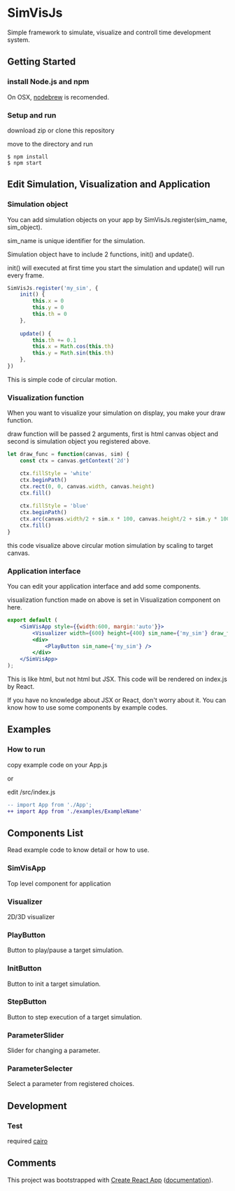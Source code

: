 # SimVisJs

Simple framework to simulate, visualize and controll time development system.

## Getting Started

### install Node.js and npm

On OSX, [nodebrew](https://github.com/hokaccha/nodebrew) is recomended.

### Setup and run

download zip or clone this repository

move to the directory and run

```shell-session
$ npm install
$ npm start
```

## Edit Simulation, Visualization and Application

### Simulation object

You can add simulation objects on your app by SimVisJs.register(sim_name, sim_object).

sim_name is unique identifier for the simulation.

Simulation object have to include 2 functions, init() and update().

init() will executed at first time you start the simulation and update() will run every frame.

```js
SimVisJs.register('my_sim', {
    init() {
        this.x = 0
        this.y = 0
        this.th = 0
    },
    
    update() {
        this.th += 0.1
        this.x = Math.cos(this.th)
        this.y = Math.sin(this.th)
    },
})
```

This is simple code of circular motion.

### Visualization function

When you want to visualize your simulation on display, you make your draw function.

draw function will be passed 2 arguments, first is html canvas object and second is simulation object you registered above.

```js
let draw_func = function(canvas, sim) {
    const ctx = canvas.getContext('2d')

    ctx.fillStyle = 'white'
    ctx.beginPath()
    ctx.rect(0, 0, canvas.width, canvas.height)
    ctx.fill()
    
    ctx.fillStyle = 'blue'
    ctx.beginPath()
    ctx.arc(canvas.width/2 + sim.x * 100, canvas.height/2 + sim.y * 100, 10, 0, Math.PI*2,true)
    ctx.fill()
}
```

this code visualize above circular motion simulation by scaling to target canvas.

### Application interface

You can edit your application interface and add some components.

visualization function made on above is set in Visualization component on here.
```jsx
export default (
    <SimVisApp style={{width:600, margin:'auto'}}>
        <Visualizer width={600} height={400} sim_name={'my_sim'} draw_func={draw_func} />
        <div>
            <PlayButton sim_name={'my_sim'} />
        </div>
    </SimVisApp>
);
```
This is like html, but not html but JSX.
This code will be rendered on index.js by React.

If you have no knowledge about JSX or React, don't worry about it.
You can know how to use some components by example codes.

## Examples

### How to run
copy example code on your App.js

or

edit /src/index.js

```diff
-- import App from './App';
++ import App from './examples/ExampleName'
```

## Components List

Read example code to know detail or how to use.

### SimVisApp
Top level component for application

### Visualizer
2D/3D visualizer

### PlayButton
Button to play/pause a target simulation.

### InitButton
Button to init a target simulation.

### StepButton
Button to step execution of a target simulation.

### ParameterSlider
Slider for changing a parameter.

### ParameterSelecter
Select a parameter from registered choices.


## Development

### Test

required [cairo](https://www.cairographics.org/)


## Comments

This project was bootstrapped with [Create React App](https://github.com/facebookincubator/create-react-app) ([documentation](https://github.com/facebookincubator/create-react-app/blob/master/packages/react-scripts/template/README.md)).
